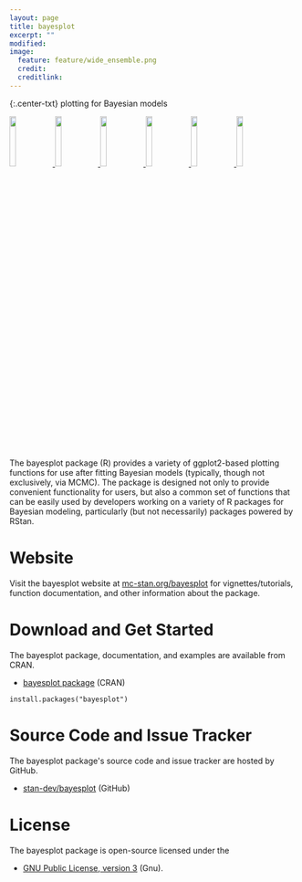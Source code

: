 ```yaml
---
layout: page
title: bayesplot
excerpt: ""
modified:
image:
  feature: feature/wide_ensemble.png
  credit:
  creditlink:
---
```


{:.center-txt}
plotting for Bayesian models


<a href="/assets/img/bayesplot/mcmc_areas-rstanarm.png">
<img src="/assets/img/bayesplot/mcmc_areas-rstanarm.png" style="width: 15%;"/>
</a>
<a href="/assets/img/bayesplot/mcmc_nuts_energy-rstan.png">
<img src="/assets/img/bayesplot/mcmc_nuts_energy-rstan.png" style="width: 15%;"/>
</a>
<a href="/assets/img/bayesplot/mcmc_trace-rstan.png">
<img src="/assets/img/bayesplot/mcmc_trace-rstan.png" style="width: 15%;"/>
</a>
<a href="/assets/img/bayesplot/ppc_dens_overlay-rstanarm.png">
<img src="/assets/img/bayesplot/ppc_dens_overlay-rstanarm.png" style="width: 15%;"/>
</a>
<a href="/assets/img/bayesplot/ppc_intervals-rstanarm.png">
<img src="/assets/img/bayesplot/ppc_intervals-rstanarm.png" style="width: 15%;"/>
</a>
<a href="/assets/img/bayesplot/ppc_stat-rstanarm.png">
<img src="/assets/img/bayesplot/ppc_stat-rstanarm.png" style="width: 15%;"/>
</a>

The bayesplot package <span class="note">(R)</span> provides a variety of
ggplot2-based plotting functions for use after fitting Bayesian models
(typically, though not exclusively, via MCMC). The package is designed not only
to provide convenient functionality for users, but also a common set of
functions that can be easily used by developers working on a variety of R
packages for Bayesian modeling, particularly (but not necessarily) packages
powered by RStan.


# Website

Visit the bayesplot website at [mc-stan.org/bayesplot](http://mc-stan.org/bayesplot/)
for vignettes/tutorials, function documentation, and other information about the package.


# Download and Get Started

The bayesplot package, documentation, and examples are available from CRAN.

* <p>
  <a href="https://CRAN.R-project.org/package=bayesplot">bayesplot
  package</a>
  <span class="note">(CRAN)</span>
  </p>

```
install.packages("bayesplot")
```

# Source Code and Issue Tracker

The bayesplot package's source code and issue tracker are hosted by GitHub.

* <p>
  <a href="https://github.com/stan-dev/bayesplot">stan-dev/bayesplot</a>
  <span class="note">(GitHub)</span>
  </p>


# License

The bayesplot package is open-source licensed under the

* <p>
  <a href="http://www.gnu.org/licenses/gpl-3.0.en.html">GNU Public License, version 3</a>
  <span class="note">(Gnu)</span>.
  </p>
